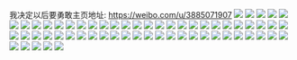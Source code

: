 我决定以后要勇敢主页地址: https://weibo.com/u/3885071907 
![](https://wx4.sinaimg.cn/mw2000/e7917e23ly1h9b8zsm72fj23402c0u0y.jpg) 
![](https://wx4.sinaimg.cn/mw2000/e7917e23ly1h9b8zrfuamj22c0340npe.jpg) 
![](https://wx4.sinaimg.cn/mw2000/e7917e23ly1h982xssm0oj23402c0qv5.jpg) 
![](https://wx4.sinaimg.cn/mw2000/e7917e23ly1h982xplf3hj23402c0u0z.jpg) 
![](https://wx4.sinaimg.cn/mw2000/e7917e23ly1h982xtltdmj23402c0npd.jpg) 
![](https://wx4.sinaimg.cn/mw2000/e7917e23ly1h982xrg8ehj22by2oqnpd.jpg) 
![](https://wx4.sinaimg.cn/mw2000/e7917e23ly1h982xuim0jj23402c0e82.jpg) 
![](https://wx4.sinaimg.cn/mw2000/e7917e23ly1h982xvknvej23402c0npe.jpg) 
![](https://wx4.sinaimg.cn/mw2000/e7917e23ly1h94tzhrs4pj20tw0y77jf.jpg) 
![](https://wx4.sinaimg.cn/mw2000/e7917e23ly1h93gcfu8fsj22c0340qv5.jpg) 
![](https://wx4.sinaimg.cn/mw2000/e7917e23ly1h92kwuba7ej20m80m8aez.jpg) 
![](https://wx4.sinaimg.cn/mw2000/e7917e23ly1h907lhalftj21sc23c1ky.jpg) 
![](https://wx4.sinaimg.cn/mw2000/e7917e23ly1h8veuvtkarj21400u0du8.jpg) 
![](https://wx4.sinaimg.cn/mw2000/e7917e23ly1h84ry70v9nj22782xmu0y.jpg) 
![](https://wx4.sinaimg.cn/mw2000/e7917e23ly1h84ry8p5hpj22c02t6qv6.jpg) 
![](https://wx4.sinaimg.cn/mw2000/e7917e23ly1h7pl3rd8k6j21hg0u0tit.jpg) 
![](https://wx4.sinaimg.cn/mw2000/e7917e23ly1h7pl3qrloyj21hc0u07fs.jpg) 
![](https://wx4.sinaimg.cn/mw2000/e7917e23ly1h7d9r9pgcej21jk1wunpd.jpg) 
![](https://wx4.sinaimg.cn/mw2000/e7917e23ly1h7d9rak80qj21jk1x71ky.jpg) 
![](https://wx4.sinaimg.cn/mw2000/e7917e23ly1h78bjfghgcj23402c0hdu.jpg) 
![](https://wx4.sinaimg.cn/mw2000/e7917e23ly1h78bjgvsaxj23402c0u0y.jpg) 
![](https://wx4.sinaimg.cn/mw2000/e7917e23ly1h78bjilvhxj22c0340u0y.jpg) 
![](https://wx4.sinaimg.cn/mw2000/e7917e23ly1h784iagqw6j213u0tt4h2.jpg) 
![](https://wx4.sinaimg.cn/mw2000/e7917e23ly1h6zxwbhb85j23402c0kjm.jpg) 
![](https://wx4.sinaimg.cn/mw2000/e7917e23ly1h6zxwa02kdj23402c0b29.jpg) 
![](https://wx4.sinaimg.cn/mw2000/e7917e23ly1h6nukmtdgpj22c0340b29.jpg) 
![](https://wx4.sinaimg.cn/mw2000/e7917e23ly1h6nuklczg4j22c0340u0x.jpg) 
![](https://wx4.sinaimg.cn/mw2000/e7917e23ly1h6nukoladfj22c0340e81.jpg) 
![](https://wx4.sinaimg.cn/mw2000/e7917e23ly1h6nukqgy6ij22c0340qv5.jpg) 
![](https://wx4.sinaimg.cn/mw2000/e7917e23ly1h5y5v7ih4tj224836cwo4.jpg) 
![](https://wx4.sinaimg.cn/mw2000/e7917e23ly1h5y5vbn4u2j22lc3w0kjn.jpg) 
![](https://wx4.sinaimg.cn/mw2000/e7917e23ly1h5y5ve782vj23w02lcgvm.jpg) 
![](https://wx4.sinaimg.cn/mw2000/e7917e23ly1h5y5vh7xcfj23jy1zzu0z.jpg) 
![](https://wx4.sinaimg.cn/mw2000/e7917e23ly1h5y5vks2ouj224836bx6q.jpg) 
![](https://wx4.sinaimg.cn/mw2000/e7917e23ly1h5y5voni2tj23w02lcnpf.jpg) 
![](https://wx4.sinaimg.cn/mw2000/e7917e23ly1h5y5vsrmwkj224836c7co.jpg) 
![](https://wx4.sinaimg.cn/mw2000/e7917e23ly1h5y5v44gsxj22lc3w07b0.jpg) 
![](https://wx4.sinaimg.cn/mw2000/e7917e23ly1h5y5yl9ehnj22w63uwhdv.jpg) 
![](https://wx4.sinaimg.cn/mw2000/e7917e23ly1h5y5yviej1j23w026rgqz.jpg) 
![](https://wx4.sinaimg.cn/mw2000/e7917e23ly1h5uumk6m2aj23hd1yjb29.jpg) 
![](https://wx4.sinaimg.cn/mw2000/e7917e23ly1h5uumil1qcj23w026rb29.jpg) 
![](https://wx4.sinaimg.cn/mw2000/e7917e23ly1h5uummtovuj23w026rkjl.jpg) 
![](https://wx4.sinaimg.cn/mw2000/e7917e23ly1h5uumpjfy8j22lc3w01ky.jpg) 
![](https://wx4.sinaimg.cn/mw2000/e7917e23ly1h5uums064kj23vf26fhdu.jpg) 
![](https://wx4.sinaimg.cn/mw2000/e7917e23ly1h5uumvhewzj23w026ru0y.jpg) 
![](https://wx4.sinaimg.cn/mw2000/e7917e23ly1h5uun04hlpj23w026rhdu.jpg) 
![](https://wx4.sinaimg.cn/mw2000/e7917e23ly1h5uun5zhqij23w026re83.jpg) 
![](https://wx4.sinaimg.cn/mw2000/e7917e23ly1h5uunavlwvj23w026r1l0.jpg) 
![](https://wx4.sinaimg.cn/mw2000/e7917e23ly1h5py2uzbx7j22c0340hdu.jpg) 
![](https://wx4.sinaimg.cn/mw2000/e7917e23ly1h5ma5vnwabj21900u0qec.jpg) 
![](https://wx4.sinaimg.cn/mw2000/e7917e23ly1h5ma5v0ex5j21hd0u0wrt.jpg) 
![](https://wx4.sinaimg.cn/mw2000/e7917e23ly1h5ma5wczazj21900u0akh.jpg) 
![](https://wx4.sinaimg.cn/mw2000/e7917e23ly1h5hx3wulozj21400u0gt9.jpg) 
![](https://wx4.sinaimg.cn/mw2000/e7917e23ly1h5fo2jqoqdj23402c01kz.jpg) 
![](https://wx4.sinaimg.cn/mw2000/e7917e23ly1h5fo31py0pj23402c0e83.jpg) 
![](https://wx4.sinaimg.cn/mw2000/e7917e23ly1h57cmwp2g4j20u017q7ao.jpg) 
![](https://wx4.sinaimg.cn/mw2000/e7917e23ly1h57cqg7ewvj21900u0djv.jpg) 
![](https://wx4.sinaimg.cn/mw2000/e7917e23ly1h57cmxh3pnj20u0190jxl.jpg) 
![](https://wx4.sinaimg.cn/mw2000/e7917e23ly1h57cmxws4sj20u0190gqq.jpg) 
![](https://wx4.sinaimg.cn/mw2000/e7917e23ly1h57cnptjsxj20u00u0gob.jpg) 
